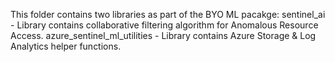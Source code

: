 This folder contains two libraries as part of the BYO ML pacakge:
sentinel_ai - Library contains collaborative filtering algorithm for Anomalous Resource Access.
azure_sentinel_ml_utilities - Library contains Azure Storage & Log Analytics helper functions.
